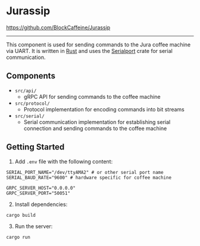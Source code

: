 # Jurassip

https://github.com/BlockCaffeine/Jurassip

---

This component is used for sending commands to the Jura coffee machine via UART. It is written in [Rust](https://www.rust-lang.org/) and uses the [Serialport](https://crates.io/crates/serialport) crate for serial communication.

## Components
- `src/api/`
  - gRPC API for sending commands to the coffee machine
- `src/protocol/`
  - Protocol implementation for encoding commands into bit streams
- `src/serial/`
  - Serial communication implementation for establishing serial connection and sending commands to the coffee machine

## Getting Started

1. Add `.env` file with the following content:

```env
SERIAL_PORT_NAME="/dev/ttyAMA2" # or other serial port name
SERIAL_BAUD_RATE="9600" # hardware specific for coffee machine

GRPC_SERVER_HOST="0.0.0.0"
GRPC_SERVER_PORT="50051" 
```

2. Install dependencies:

```bash
cargo build
```

3. Run the server:

```bash
cargo run
```

